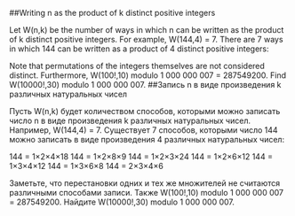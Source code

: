 ##Writing n as the product of k distinct positive integers

Let W(n,k) be the number of ways in which n can be written as the product of k distinct positive integers.
For example, W(144,4) = 7. There are 7 ways in which 144 can be written as a product of 4 distinct positive integers:

Note that permutations of the integers themselves are not considered distinct.
Furthermore, W(100!,10) modulo 1 000 000 007 = 287549200.
Find W(10000!,30) modulo 1 000 000 007.
##Запись n в виде произведения k различных натуральных чисел

Пусть W(n,k) будет количеством способов, которыми можно записать число n в виде произведения k различных натуральных чисел.
Например, W(144,4) = 7. Существует 7 способов, которыми число 144 можно записать в виде произведения 4 различных натуральных чисел:

144 = 1×2×4×18
144 = 1×2×8×9
144 = 1×2×3×24
144 = 1×2×6×12
144 = 1×3×4×12
144 = 1×3×6×8
144 = 2×3×4×6

Заметьте, что перестановки одних и тех же множителей не считаются различными способами записи.
Также W(100!,10) modulo 1 000 000 007 = 287549200.
Найдите W(10000!,30) modulo 1 000 000 007.
